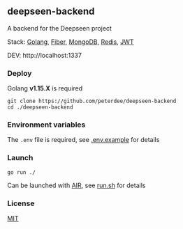 ## deepseen-backend

A backend for the Deepseen project

Stack: [Golang](https://golang.org), [Fiber](https://gofiber.io), [MongoDB](https://github.com/mongodb/mongo-go-driver), [Redis](https://github.com/go-redis/redis), [JWT](https://github.com/dgrijalva/jwt-go)

DEV: http://localhost:1337

### Deploy

Golang **v1.15.X** is required

```
git clone https://github.com/peterdee/deepseen-backend
cd ./deepseen-backend
```

### Environment variables

The `.env` file is required, see [.env.example](.env.example) for details

### Launch

```
go run ./
```

Can be launched with [AIR](https://github.com/cosmtrek/air), see [run.sh](run.sh) for details

### License
[MIT](LICENSE)
